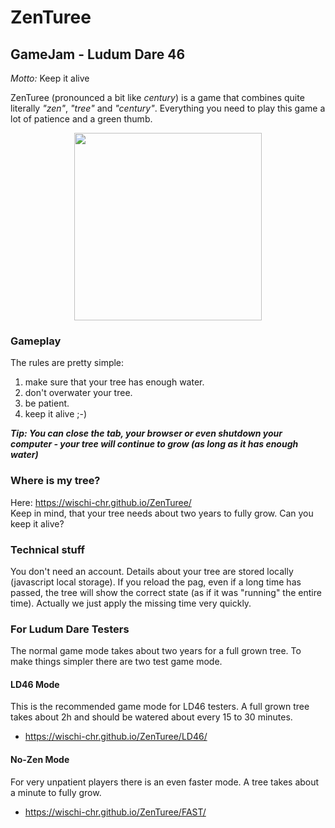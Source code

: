 # ZenTuree
## GameJam - Ludum Dare 46

_Motto:_ Keep it alive

ZenTuree (pronounced a bit like _century_) is a game that combines quite literally _"zen"_, _"tree"_ and _"century"_.
Everything you need to play this game a lot of patience and a green thumb.

<div align="center">
  <img src="https://raw.githubusercontent.com/wischi-chr/ZenTuree/master/doc/ld46-banner.png" width="300">
</div>

### Gameplay
The rules are pretty simple:
1. make sure that your tree has enough water.
2. don't overwater your tree.
3. be patient.
4. keep it alive ;-)

***Tip: You can close the tab, your browser or even shutdown your computer - your tree will continue to grow (as long as it has enough water)***

### Where is my tree?
Here: https://wischi-chr.github.io/ZenTuree/  
Keep in mind, that your tree needs about two years to fully grow. Can you keep it alive?

### Technical stuff
You don't need an account. Details about your tree are stored locally (javascript local storage). If you reload the pag, even if a long time has passed, the tree will show the correct state (as if it was "running" the entire time). Actually we just apply the missing time very quickly.

### For Ludum Dare Testers
The normal game mode takes about two years for a full grown tree. To make things simpler there are two test game mode.

#### LD46 Mode
This is the recommended game mode for LD46 testers. A full grown tree takes about 2h and should be watered about every 15 to 30 minutes.
 - https://wischi-chr.github.io/ZenTuree/LD46/

#### No-Zen Mode
For very unpatient players there is an even faster mode. A tree takes about a minute to fully grow.
 - https://wischi-chr.github.io/ZenTuree/FAST/
